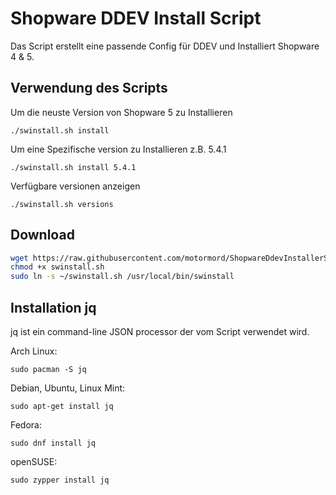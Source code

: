 # Shopware DDEV Install Script

Das Script erstellt eine passende Config für DDEV und Installiert Shopware 4 & 5.

## Verwendung des Scripts

Um die neuste Version von Shopware 5 zu Installieren

```
./swinstall.sh install
```

Um eine Spezifische version zu Installieren z.B. 5.4.1

```
./swinstall.sh install 5.4.1
```

Verfügbare versionen anzeigen

```
./swinstall.sh versions
```

## Download

 ```bash
 wget https://raw.githubusercontent.com/motormord/ShopwareDdevInstallerScript/master/swinstall.sh -O swinstall.sh
 chmod +x swinstall.sh
 sudo ln -s ~/swinstall.sh /usr/local/bin/swinstall
 ```

## Installation jq

jq ist ein command-line JSON processor der vom Script verwendet wird. 

Arch Linux:

```
sudo pacman -S jq
```

Debian, Ubuntu, Linux Mint:

```
sudo apt-get install jq
```

Fedora:

```
sudo dnf install jq
```

openSUSE:

```
sudo zypper install jq
```
